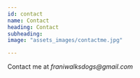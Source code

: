 ```yaml
---
id: contact
name: Contact
heading: Contact
subheading:
image: "assets_images/contactme.jpg"

---
```


Contact me at _franiwalksdogs@gmail.com_
